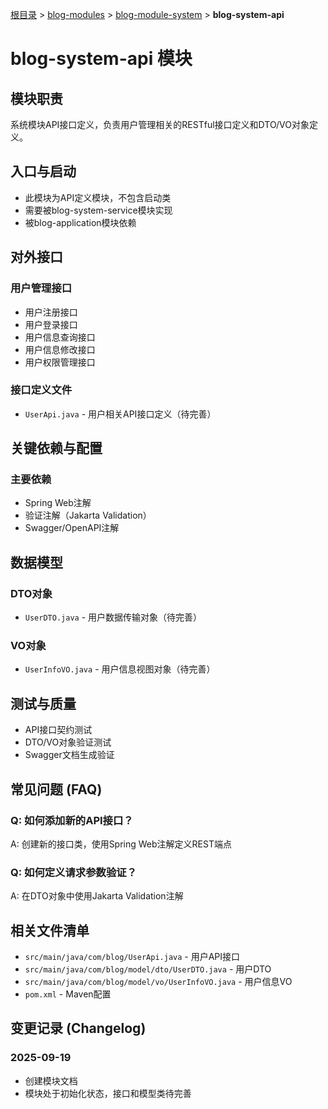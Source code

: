 [根目录](../../../CLAUDE.md) > [blog-modules](../) > [blog-module-system](../) > **blog-system-api**

# blog-system-api 模块

## 模块职责
系统模块API接口定义，负责用户管理相关的RESTful接口定义和DTO/VO对象定义。

## 入口与启动
- 此模块为API定义模块，不包含启动类
- 需要被blog-system-service模块实现
- 被blog-application模块依赖

## 对外接口

### 用户管理接口
- 用户注册接口
- 用户登录接口
- 用户信息查询接口
- 用户信息修改接口
- 用户权限管理接口

### 接口定义文件
- `UserApi.java` - 用户相关API接口定义（待完善）

## 关键依赖与配置

### 主要依赖
- Spring Web注解
- 验证注解（Jakarta Validation）
- Swagger/OpenAPI注解

## 数据模型

### DTO对象
- `UserDTO.java` - 用户数据传输对象（待完善）

### VO对象
- `UserInfoVO.java` - 用户信息视图对象（待完善）

## 测试与质量
- API接口契约测试
- DTO/VO对象验证测试
- Swagger文档生成验证

## 常见问题 (FAQ)

### Q: 如何添加新的API接口？
A: 创建新的接口类，使用Spring Web注解定义REST端点

### Q: 如何定义请求参数验证？
A: 在DTO对象中使用Jakarta Validation注解

## 相关文件清单
- `src/main/java/com/blog/UserApi.java` - 用户API接口
- `src/main/java/com/blog/model/dto/UserDTO.java` - 用户DTO
- `src/main/java/com/blog/model/vo/UserInfoVO.java` - 用户信息VO
- `pom.xml` - Maven配置

## 变更记录 (Changelog)

### 2025-09-19
- 创建模块文档
- 模块处于初始化状态，接口和模型类待完善